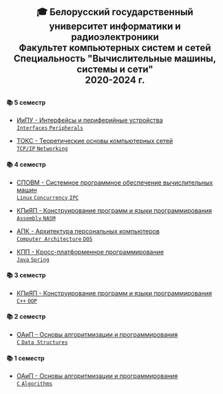 <div align="center"><h2>
 🎓 Белорусский государственный университет информатики и радиоэлектроники <br> 
 Факультет компьютерных систем и сетей <br>
 Специальность "Вычислительные машины, системы и сети" <br>
 2020-2024 г.
<h2></div>

 #### 📚 5 семестр

- [ИиПУ - Интерфейсы и периферийные устройства <br>
  `Interfaces` `Peripherals`](IiPU)
 
- [ТОКС - Теоретические основы компьютерных сетей <br>
  `TCP/IP` `Networking`](TOKS)
 
#### 📚 4 семестр

- [СПОВМ - Системное программное обеспечение вычислительных машин <br>
  `Linux` `Concurrency` `IPC`](SPOVM)

- [КПиЯП - Конструирование программ и языки программирования <br>
  `Assembly` `NASM`](KPiYAP-Assembly)

- [АПК - Архитектура персональных компьютеров <br>
  `Computer Architecture` `DOS`](APK)

- [КПП - Кросс-платформенное программирование <br>
  `Java` `Spring`](KPP)

#### 📚 3 семестр

- [КПиЯП - Конструирование программ и языки программирования <br>
  `C++` `OOP`](KPiYAP-Cpp)

#### 📚 2 семестр

- [ОАиП - Основы алгоритмизации и программирования <br>
  `C` `Data Structures`](OAiP-Data-Structures)

#### 📚 1 семестр

- [ОАиП - Основы алгоритмизации и программирования <br>
  `C` `Algorithms`](OAiP-Algorithms)
